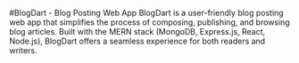#BlogDart - Blog Posting Web App
BlogDart is a user-friendly blog posting web app that simplifies the process of composing, publishing, and browsing blog articles. Built with the MERN stack (MongoDB, Express.js, React, Node.js), BlogDart offers a seamless experience for both readers and writers.
